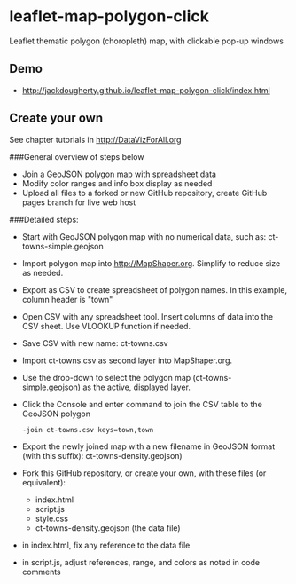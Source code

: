 # leaflet-map-polygon-click
Leaflet thematic polygon (choropleth) map, with clickable pop-up windows

## Demo
- http://jackdougherty.github.io/leaflet-map-polygon-click/index.html

## Create your own

See chapter tutorials in http://DataVizForAll.org

###General overview of steps below
- Join a GeoJSON polygon map with spreadsheet data
- Modify color ranges and info box display as needed
- Upload all files to a forked or new GitHub repository, create GitHub pages branch for live web host

###Detailed steps:

- Start with GeoJSON polygon map with no numerical data, such as: ct-towns-simple.geojson
- Import polygon map into http://MapShaper.org. Simplify to reduce size as needed.
- Export as CSV to create spreadsheet of polygon names. In this example, column header is "town"
- Open CSV with any spreadsheet tool. Insert columns of data into the CSV sheet. Use VLOOKUP function if needed.
- Save CSV with new name: ct-towns.csv
- Import ct-towns.csv as second layer into MapShaper.org.
- Use the drop-down to select the polygon map (ct-towns-simple.geojson) as the active, displayed layer.
- Click the Console and enter command to join the CSV table to the GeoJSON polygon
  ```
  -join ct-towns.csv keys=town,town
  ```
- Export the newly joined map with a new filename in GeoJSON format (with this suffix): ct-towns-density.geojson)
- Fork this GitHub repository, or create your own, with these files (or equivalent):
  - index.html
  - script.js
  - style.css
  - ct-towns-density.geojson  (the data file)

- in index.html, fix any reference to the data file
- in script.js, adjust references, range, and colors as noted in code comments
